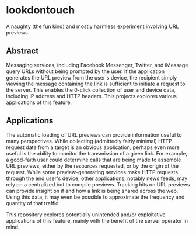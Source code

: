 # lookdontouch
A naughty (the fun kind) and mostly harmless experiment involving URL previews.

## Abstract
Messaging services, including Facebook Messenger, Twitter, and iMessage query URLs without being prompted by the user. If the application generates the URL preview from the user's device, the recipient simply viewing the message containing the link is sufficient to initiate a request to the server. This enables the 0-click collection of user and device data, including IP address and HTTP headers. This projects explores various applications of this feature.

## Applications
The automatic loading of URL previews can provide information useful to many perspectives. While collecting (admittedly fairly minimal) HTTP request data from a target is an obvious application, perhaps even more useful is the ability to monitor the transmission of a given link. For example, a good-faith user could determine calls that are being made to assemble URL previews, either by the resources requested, or by the origin of the request. While some preview-generating services make HTTP requests through the end user's device, other applications, notably news feeds, may rely on a centralized bot to compile previews. Tracking hits on URL previews can provide insight on if and how a link is being shared across the web. Using this data, it may even be possible to approximate the frequency and quantity of that traffic.

This repository explores potentially unintended and/or exploitative applications of this feature, mainly with the benefit of the server operator in mind.
